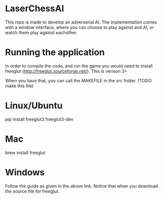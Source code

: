# LaserChessAI
This repo is made to develop an adverserial AI. The implementation comes with a window interface, where you can choose to play against and AI, or watch them play against eachother.


# Running the application
In order to compile the code, and run the game you would need to install freeglut (http://freeglut.sourceforge.net/). This is verison 3+

When you have that, you can call the MAKEFILE in the src folder. (TODO make this file)

# Linux/Ubuntu
pip install freeglut3 freeglut3-dev

# Mac 
brew install freeglut

# Windows
Follow the guide as given in the above link. Notice that when you download the source file for freeglut.